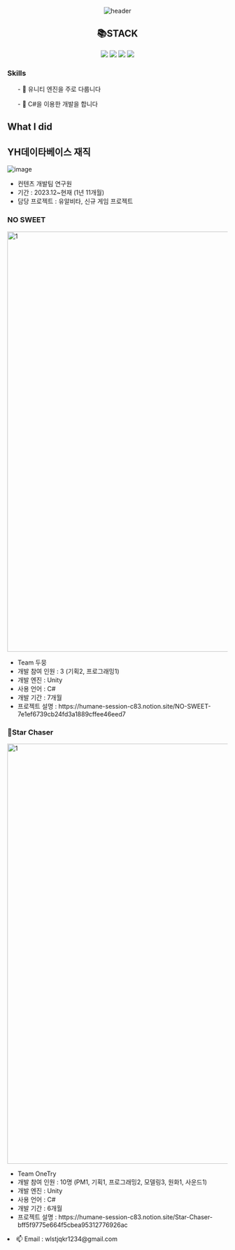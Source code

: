 <div align="center">
  
![header](https://capsule-render.vercel.app/api?type=transparent&text=Jinsso_Portfolio&fontColor=946CEE)


<h2>📚STACK</h2> 
<img src="https://img.shields.io/badge/Unity-000000?style=for-the-badge&logo=unity&logoColor=white">
<img src="https://img.shields.io/badge/Unreal-0E1128?style=for-the-badge&logo=unrealengine&logoColor=white">
<img src="https://img.shields.io/badge/Csharp-99CC00?style=for-the-badge&logo=sharp&logoColor=white">
<img src="https://img.shields.io/badge/C++-00599C?style=for-the-badge&logo=cplusplus&logoColor=white">
</div>

<h3>Skills</h3>
<ul>- 🔭 유니티 엔진을 주로 다룹니다</ul>
<ul>- 🔭 C#을 이용한 개발을 합니다</ul>

<h2>What I did</h2>

<h2>YH데이타베이스 재직</h2>
  
![image](https://github.com/user-attachments/assets/31e8e8ed-012f-4175-8661-183446f036d9)

<ul>
  <li>컨텐츠 개발팀 연구원</li>
  <li>기간 : 2023.12~현재 (1년 11개월)</li>
  <li>담당 프로젝트 : 유알비타, 신규 게임 프로젝트</li>
</ul>

  
<h3>NO SWEET</h3>

<img width="960" alt="1" src="https://github.com/jinsso2/jinsso2/assets/80314460/a1acaaa6-8420-49c5-9561-7a4358591a6b">
<ul>
<li>Team 두뭉</li>
<li>개발 참여 인원 : 3 (기획2, 프로그래밍1)</li>
<li>개발 엔진 : Unity</li>
<li>사용 언어 : C#</li>
<li>개발 기간 : 7개월</li>
<li>프로젝트 설명 : https://humane-session-c83.notion.site/NO-SWEET-7e1ef6739cb24fd3a1889cffee46eed7</li>
</ul>


<h3>🌠Star Chaser</h3>
<img width="960" alt="1" src=https://github.com/jinsso2/jinsso2/assets/80314460/789db611-ee53-49ea-b890-8a4b5e05c2fa)>

<ul>
<li>Team OneTry</li>
<li>개발 참여 인원 : 10명 (PM1, 기획1, 프로그래밍2, 모델링3, 원화1, 사운드1)</li>
<li>개발 엔진 : Unity</li>
<li>사용 언어 : C#</li>
<li>개발 기간 : 6개월</li>
<li>프로젝트 설명 : https://humane-session-c83.notion.site/Star-Chaser-bff5f9775e664f5cbea95312776926ac</li>
</ul>


<li>📫 Email : wlstjqkr1234@gmail.com</li>


